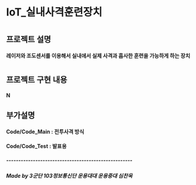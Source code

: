 # IoT_실내사격훈련장치
#
#
## 프로젝트 설명
#### 레이저와 조도센서를 이용해서 실내에서 실제 사격과 흡사한 훈련을 가능하게 하는 장치
#
#
## 프로젝트 구현 내용
#### N


## 부가설명
#### Code/Code_Main : 전투사격 방식
#### Code/Code_Test : 발표용

##### ----------------------------------------------------
##### Made by 3군단 103정보통신단 운용대대 운용중대 심찬욱
